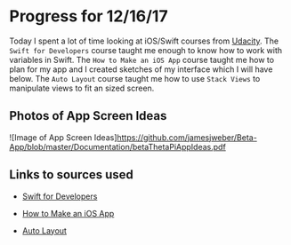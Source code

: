 # Progress for 12/16/17

Today I spent a lot of time looking at iOS/Swift courses from [Udacity](https://www.udacity.com/). The `Swift for Developers` course taught me enough to know how to work with variables in Swift. The `How to Make an iOS App` course taught me how to plan for my app and I created sketches of my interface which I will have below. The `Auto Layout` course taught me how to use `Stack Views` to manipulate views to fit an sized screen. 

## Photos of App Screen Ideas

![Image of App Screen Ideas]https://github.com/jamesjweber/Beta-App/blob/master/Documentation/betaThetaPiAppIdeas.pdf

## Links to sources used

* [Swift for Developers](https://www.udacity.com/course/swift-for-developers--ud1025)

* [How to Make an iOS App](https://www.udacity.com/course/how-to-make-an-ios-app--ud607)

* [Auto Layout](https://www.udacity.com/course/auto-layout--ud1026)
